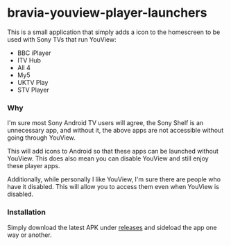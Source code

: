 # bravia-youview-player-launchers

This is a small application that simply adds a icon to the homescreen
to be used with Sony TVs that run YouView:

- BBC iPlayer
- ITV Hub
- All 4
- My5
- UKTV Play
- STV Player

### Why

I'm sure most Sony Android TV users will agree, the Sony Shelf is an
unnecessary app, and without it, the above apps are not accessible
without going through YouView.

This will add icons to Android so that these apps can be launched
without YouView. This does also mean you can disable YouView and still
enjoy these player apps.

Additionally, while personally I like YouView, I'm sure there are people
who have it disabled. This will allow you to access them even when YouView
is disabled.

### Installation

Simply download the latest APK under [releases](https://github.com/hoshsadiq/android-tv-youview-player-launchers/releases)
and sideload the app one way or another.
